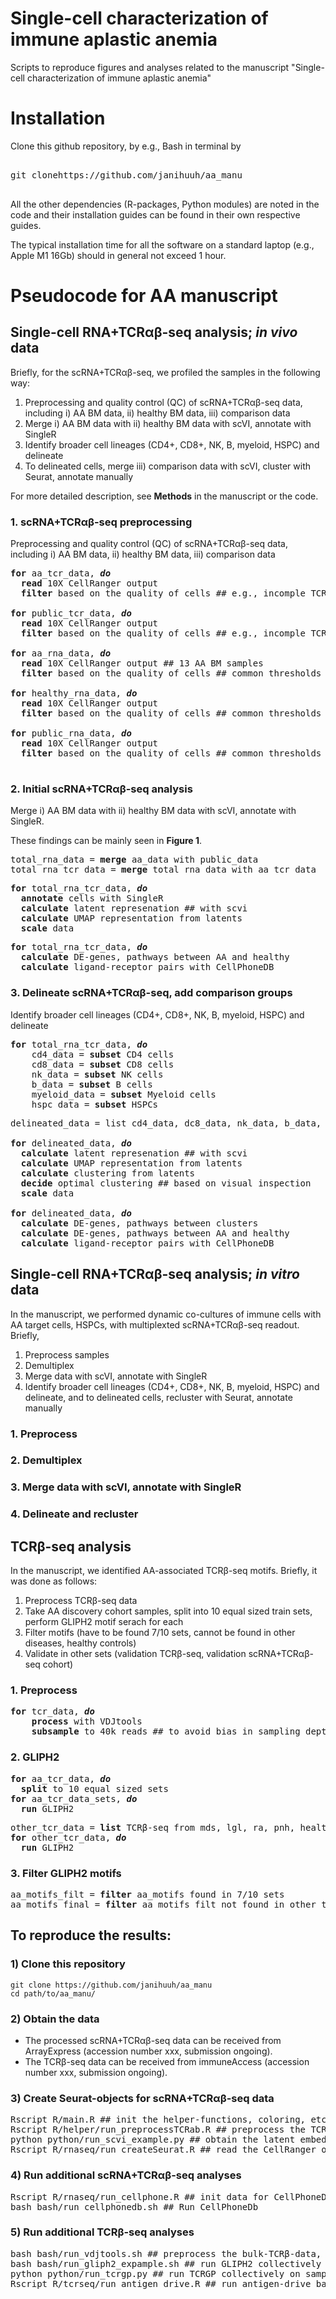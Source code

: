 # Single-cell characterization of immune aplastic anemia

Scripts to reproduce figures and analyses related to the manuscript "Single-cell characterization of immune aplastic anemia"

# Installation

Clone this github repository, by e.g., Bash in terminal by

<pre>

git clonehttps://github.com/janihuuh/aa_manu

</pre>

All the other dependencies (R-packages, Python modules) are noted in the code and their installation guides can be found in their own respective guides. 

The typical installation time for all the software on a standard laptop (e.g., Apple M1 16Gb) should in general not exceed 1 hour. 

# Pseudocode for AA manuscript

## Single-cell RNA+TCR&alpha;&beta;-seq analysis; <i>in vivo</i> data

Briefly, for the scRNA+TCR&alpha;&beta;-seq, we profiled the samples in the following way:

1. Preprocessing and quality control (QC) of scRNA+TCR&alpha;&beta;-seq data, including i) AA BM data, ii) healthy BM data, iii) comparison data
2. Merge i) AA BM data with ii) healthy BM data with scVI, annotate with SingleR
3. Identify broader cell lineages (CD4+, CD8+, NK, B, myeloid, HSPC) and delineate
4. To delineated cells, merge iii) comparison data with scVI, cluster with Seurat, annotate manually

For more detailed description, see <b>Methods</b> in the manuscript or the code.
 
### 1. scRNA+TCR&alpha;&beta;-seq preprocessing

Preprocessing and quality control (QC) of scRNA+TCR&alpha;&beta;-seq data, including i) AA BM data, ii) healthy BM data, iii) comparison data

<pre>
<b>for</b> aa_tcr_data, <i><b>do</b></i>  
  <b>read</b> 10X CellRanger output 
  <b>filter</b> based on the quality of cells ## e.g., incomple TCR&alpha;&beta;-seq information, low confidence data  

<b>for</b> public_tcr_data, <i><b>do</b></i>  
  <b>read</b> 10X CellRanger output 
  <b>filter</b> based on the quality of cells ## e.g., incomple TCR&alpha;&beta;-seq information, low confidence data  
  
<b>for</b> aa_rna_data, <i><b>do</b></i>  
  <b>read</b> 10X CellRanger output ## 13 AA BM samples  
  <b>filter</b> based on the quality of cells ## common thresholds for all donors  

<b>for</b> healthy_rna_data, <i><b>do</b></i>  
  <b>read</b> 10X CellRanger output 
  <b>filter</b> based on the quality of cells ## common thresholds for all donors  
 
<b>for</b> public_rna_data, <i><b>do</b></i>  
  <b>read</b> 10X CellRanger output 
  <b>filter</b> based on the quality of cells ## common thresholds for all donors  

</pre>

### 2. Initial scRNA+TCR&alpha;&beta;-seq analysis

Merge i) AA BM data with ii) healthy BM data with scVI, annotate with SingleR. 

These findings can be mainly seen in <b>Figure 1</b>.

<pre>
total_rna_data = <b>merge</b> aa_data with public_data
total_rna_tcr_data = <b>merge</b> total_rna_data with aa_tcr_data
</pre>

<pre>
<b>for</b> total_rna_tcr_data, <i><b>do</b></i> 
  <b>annotate</b> cells with SingleR  
  <b>calculate</b> latent represenation ## with scvi  
  <b>calculate</b> UMAP representation from latents  
  <b>scale</b> data  
</pre>

<pre>
<b>for</b> total_rna_tcr_data, <i><b>do</b></i>  
  <b>calculate</b> DE-genes, pathways between AA and healthy  
  <b>calculate</b> ligand-receptor pairs with CellPhoneDB  
</pre>
	
	
### 3. Delineate scRNA+TCR&alpha;&beta;-seq, add comparison groups

Identify broader cell lineages (CD4+, CD8+, NK, B, myeloid, HSPC) and delineate

<pre>
<b>for</b> total_rna_tcr_data, <i><b>do</b></i>  
	cd4_data = <b>subset</b> CD4 cells
	cd8_data = <b>subset</b> CD8 cells
	nk_data = <b>subset</b> NK cells
	b_data = <b>subset</b> B cells
	myeloid_data = <b>subset</b> Myeloid cells
	hspc_data = <b>subset</b> HSPCs
</pre>

<pre>
delineated_data = list cd4_data, dc8_data, nk_data, b_data, myeloid_data, hspc_data

<b>for</b> delineated_data, <i><b>do</b></i>  
  <b>calculate</b> latent represenation ## with scvi  
  <b>calculate</b> UMAP representation from latents  
  <b>calculate</b> clustering from latents  
  <b>decide</b> optimal clustering ## based on visual inspection  
  <b>scale</b> data  
  
<b>for</b> delineated_data, <i><b>do</b></i>  
  <b>calculate</b> DE-genes, pathways between clusters  
  <b>calculate</b> DE-genes, pathways between AA and healthy  
  <b>calculate</b> ligand-receptor pairs with CellPhoneDB 
</pre>


## Single-cell RNA+TCR&alpha;&beta;-seq analysis; <i>in vitro</i> data

In the manuscript, we performed dynamic co-cultures of immune cells with AA target cells, HSPCs, with multiplexted scRNA+TCR&alpha;&beta;-seq readout. Briefly, 

1. Preprocess samples
2. Demultiplex
3. Merge data with scVI, annotate with SingleR
4. Identify broader cell lineages (CD4+, CD8+, NK, B, myeloid, HSPC) and delineate, and to delineated cells, recluster with Seurat, annotate manually

### 1. Preprocess
### 2. Demultiplex
### 3. Merge data with scVI, annotate with SingleR
### 4. Delineate and recluster


## TCR&beta;-seq analysis

In the manuscript, we identified AA-associated TCR&beta;-seq motifs. Briefly, it was done as follows:

1. Preprocess TCR&beta;-seq data
2. Take AA discovery cohort samples, split into 10 equal sized train sets, perform GLIPH2 motif serach for each
3. Filter motifs (have to be found 7/10 sets, cannot be found in other diseases, healthy controls)
4. Validate in other sets (validation TCR&beta;-seq, validation scRNA+TCR&alpha;&beta;-seq cohort)

### 1. Preprocess

<pre>
<b>for</b> tcr_data, <i><b>do</b></i>  
	<b>process</b> with VDJtools  
 	<b>subsample</b> to 40k reads ## to avoid bias in sampling depths
</pre>

### 2. GLIPH2

<pre>
<b>for</b> aa_tcr_data, <i><b>do</b></i>  
  <b>split</b> to 10 equal sized sets  
<b>for</b> aa_tcr_data_sets, <i><b>do</b></i>  
  <b>run</b> GLIPH2  
</pre>

<pre>
other_tcr_data = <b>list</b> TCR&beta;-seq from mds, lgl, ra, pnh, healthy
<b>for</b> other_tcr_data, <i><b>do</b></i>
  <b>run</b> GLIPH2
</pre>

### 3. Filter GLIPH2 motifs

<pre>
aa_motifs_filt = <b>filter</b> aa_motifs found in 7/10 sets
aa_motifs_final = <b>filter</b> aa_motifs_filt not found in other_tcr_motifs
</pre>


## To reproduce the results:

### 1) Clone this repository

```
git clone https://github.com/janihuuh/aa_manu
cd path/to/aa_manu/
```

### 2) Obtain the data

* The processed scRNA+TCR&alpha;&beta;-seq data can be received from ArrayExpress (accession number xxx, submission ongoing). 
* The TCR&beta;-seq data can be received from immuneAccess (accession number xxx, submission ongoing).

### 3) Create Seurat-objects for scRNA+TCR&alpha;&beta;-seq data

<pre>
Rscript R/main.R ## init the helper-functions, coloring, etc.
Rscript R/helper/run_preprocessTCRab.R ## preprocess the TCRab-seq
python python/run_scvi_example.py ## obtain the latent embeddings to use in clustering, UMAPs. This is just an example script
Rscript R/rnaseq/run_createSeurat.R ## read the CellRanger output, filter, merge TCR&alpha;&beta;-data, merge scVI latent embeddings, run singleR, DEs, pathways, etc.
</pre>

### 4) Run additional scRNA+TCR&alpha;&beta;-seq analyses

<pre>
Rscript R/rnaseq/run_cellphone.R ## init data for CellPhoneDb
bash bash/run_cellphonedb.sh ## Run CellPhoneDb
</pre>

### 5) Run additional TCR&beta;-seq  analyses 

<pre>
bash bash/run_vdjtools.sh ## preprocess the bulk-TCR&beta;-data, subsample, calcualte diverisities, etc.
bash bash/run_gliph2_expample.sh ## run GLIPH2 collectively and on individual samples; this is just an example script
python python/run_tcrgp.py ## run TCRGP collectively on samples
Rscript R/tcrseq/run_antigen_drive.R ## run antigen-drive based analyses
</pre>
